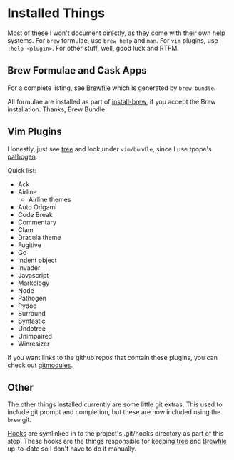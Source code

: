# Installed Things

Most of these I won't document directly, as they come with their own help
systems. For `brew` formulae, use `brew help` and `man`. For `vim` plugins, use
`:help <plugin>`. For other stuff, well, good luck and RTFM.

## Brew Formulae and Cask Apps

For a complete listing, see [Brewfile](/Brewfile) which is generated by
`brew bundle`.

All formulae are installed as part of
[install-brew](/installers/install-brew.sh), if you accept the Brew
installation. Thanks, Brew Bundle.


## Vim Plugins

Honestly, just see [tree](/docs/tree.md) and look under `vim/bundle`, since I
use tpope's [pathogen](https://github.com/tpope/vim-pathogen).

Quick list:

- Ack
- Airline
  - Airline themes
- Auto Origami
- Code Break
- Commentary
- Clam
- Dracula theme
- Fugitive
- Go
- Indent object
- Invader
- Javascript
- Markology
- Node
- Pathogen
- Pydoc
- Surround
- Syntastic
- Undotree
- Unimpaired
- Winresizer

If you want links to the github repos that contain these plugins, you can check
out [gitmodules](/.gitmodules).

## Other

The other things installed currently are some little git extras. This used to
include git prompt and completion, but these are now included using the `brew`
git.

[Hooks](/hooks) are symlinked in to the project's .git/hooks directory as part
of this step. These hooks are the things responsible for keeping
[tree](/docs/tree.md) and [Brewfile](/Brewfile) up-to-date so I don't have
to do it manually.
